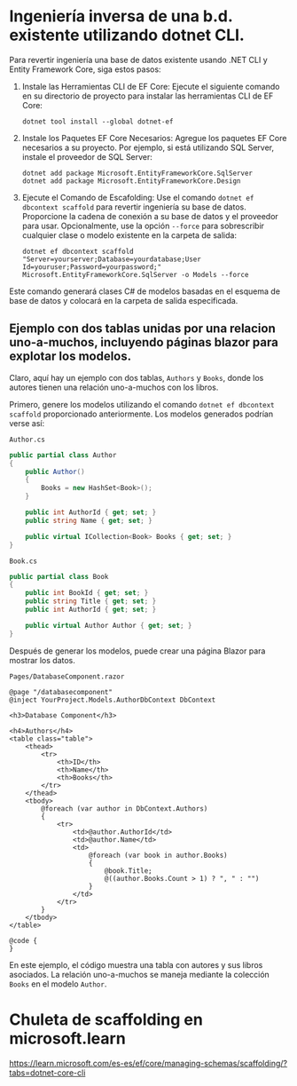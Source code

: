 # Ingeniería inversa de una b.d. existente utilizando dotnet CLI.

Para revertir ingeniería una base de datos existente usando .NET CLI y Entity Framework Core, siga estos pasos:

1. Instale las Herramientas CLI de EF Core: Ejecute el siguiente comando en su directorio de proyecto para instalar las herramientas CLI de EF Core:
   ```
   dotnet tool install --global dotnet-ef
   ```

2. Instale los Paquetes EF Core Necesarios: Agregue los paquetes EF Core necesarios a su proyecto. Por ejemplo, si está utilizando SQL Server, instale el proveedor de SQL Server:
   ```
   dotnet add package Microsoft.EntityFrameworkCore.SqlServer
   dotnet add package Microsoft.EntityFrameworkCore.Design
   ```

3. Ejecute el Comando de Escafolding: Use el comando `dotnet ef dbcontext scaffold` para revertir ingeniería su base de datos. Proporcione la cadena de conexión a su base de datos y el proveedor para usar. Opcionalmente, use la opción `--force` para sobrescribir cualquier clase o modelo existente en la carpeta de salida:
   ```
   dotnet ef dbcontext scaffold "Server=yourserver;Database=yourdatabase;User Id=youruser;Password=yourpassword;" Microsoft.EntityFrameworkCore.SqlServer -o Models --force
   ```

Este comando generará clases C# de modelos basadas en el esquema de base de datos y colocará en la carpeta de salida especificada.

## Ejemplo con dos tablas unidas por una relacion uno-a-muchos, incluyendo páginas blazor para explotar los modelos.

Claro, aquí hay un ejemplo con dos tablas, `Authors` y `Books`, donde los autores tienen una relación uno-a-muchos con los libros.

Primero, genere los modelos utilizando el comando `dotnet ef dbcontext scaffold` proporcionado anteriormente. Los modelos generados podrían verse así:

`Author.cs`

```csharp
public partial class Author
{
    public Author()
    {
        Books = new HashSet<Book>();
    }

    public int AuthorId { get; set; }
    public string Name { get; set; }

    public virtual ICollection<Book> Books { get; set; }
}
```

`Book.cs`

```csharp
public partial class Book
{
    public int BookId { get; set; }
    public string Title { get; set; }
    public int AuthorId { get; set; }

    public virtual Author Author { get; set; }
}
```

Después de generar los modelos, puede crear una página Blazor para mostrar los datos.

`Pages/DatabaseComponent.razor`

```razor
@page "/databasecomponent"
@inject YourProject.Models.AuthorDbContext DbContext

<h3>Database Component</h3>

<h4>Authors</h4>
<table class="table">
    <thead>
        <tr>
            <th>ID</th>
            <th>Name</th>
            <th>Books</th>
        </tr>
    </thead>
    <tbody>
        @foreach (var author in DbContext.Authors)
        {
            <tr>
                <td>@author.AuthorId</td>
                <td>@author.Name</td>
                <td>
                    @foreach (var book in author.Books)
                    {
                        @book.Title;
                        @((author.Books.Count > 1) ? ", " : "")
                    }
                </td>
            </tr>
        }
    </tbody>
</table>

@code {
}
```

En este ejemplo, el código muestra una tabla con autores y sus libros asociados. La relación uno-a-muchos se maneja mediante la colección `Books` en el modelo `Author`.



# Chuleta de scaffolding en microsoft.learn
https://learn.microsoft.com/es-es/ef/core/managing-schemas/scaffolding/?tabs=dotnet-core-cli
